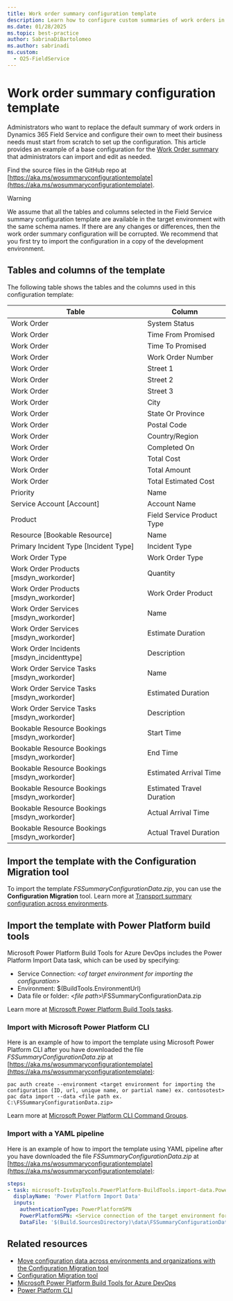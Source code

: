 ```yaml
---
title: Work order summary configuration template
description: Learn how to configure custom summaries of work orders in Dynamics 365 Field Service by importing and editing a base configuration.
ms.date: 01/28/2025
ms.topic: best-practice
author: SabrinaDiBartolomeo
ms.author: sabrinadi
ms.custom:
  - O25-FieldService
---
```


# Work order summary configuration template

Administrators who want to replace the default summary of work orders in Dynamics 365 Field Service and configure their own to meet their business needs must start from scratch to set up the configuration. This article provides an example of a base configuration for the [Work Order summary](/dynamics365/field-service/work-order-recap#summary-configuration-preview) that administrators can import and edit as needed.

Find the source files in the GitHub repo at [https://aka.ms/wosummaryconfigurationtemplate](https://aka.ms/wosummaryconfigurationtemplate).

> [!WARNING]
> We assume that all the tables and columns selected in the Field Service summary configuration template are available in the target environment with the same schema names. If there are any changes or differences, then the work order summary configuration will be corrupted.
> We recommend that you first try to import the configuration in a copy of the development environment.


## Tables and columns of the template

The following table shows the tables and the columns used in this configuration template:

|Table                                                           |Column                      |
|----------------------------------------------------------------|----------------------------|
|Work Order                                                      |System Status               |
|Work Order                                                      |Time From Promised          |
|Work Order                                                      |Time To Promised            |
|Work Order                                                      |Work Order Number           |
|Work Order                                                      |Street 1                    |
|Work Order                                                      |Street 2                    |
|Work Order                                                      |Street 3                    |
|Work Order                                                      |City                        |
|Work Order                                                      |State Or Province           |
|Work Order                                                      |Postal Code                 |
|Work Order                                                      |Country/Region              |
|Work Order                                                      |Completed On                |
|Work Order                                                      |Total Cost                  |
|Work Order                                                      |Total Amount                |
|Work Order                                                      |Total Estimated Cost        |
|Priority                                                        |Name                        |
|Service Account \[Account\]                                     |Account Name                |
|Product                                                         |Field Service Product Type  |
|Resource \[Bookable Resource\]                                  |Name                        |
|Primary Incident Type \[Incident Type\]                         |Incident Type               |
|Work Order Type                                                 |Work Order Type             |
|Work Order Products \[msdyn_workorder\]                         |Quantity                    |
|Work Order Products \[msdyn_workorder\]                         |Work Order Product          |
|Work Order Services \[msdyn_workorder\]                         |Name                        |
|Work Order Services \[msdyn_workorder\]                         |Estimate Duration           |
|Work Order Incidents \[msdyn_incidenttype\]                     |Description                 |
|Work Order Service Tasks \[msdyn_workorder\]                    |Name                        |
|Work Order Service Tasks \[msdyn_workorder\]                    |Estimated Duration          |
|Work Order Service Tasks \[msdyn_workorder\]                    |Description                 |
|Bookable Resource Bookings \[msdyn_workorder\]                  |Start Time                  |
|Bookable Resource Bookings \[msdyn_workorder\]                  |End Time                    |
|Bookable Resource Bookings \[msdyn_workorder\]                  |Estimated Arrival Time      |
|Bookable Resource Bookings \[msdyn_workorder\]                  |Estimated Travel Duration   |
|Bookable Resource Bookings \[msdyn_workorder\]                  |Actual Arrival Time         |
|Bookable Resource Bookings \[msdyn_workorder\]                  |Actual Travel Duration      |

## Import the template with the Configuration Migration tool

To import the template *FSSummaryConfigurationData.zip*, you can use the **Configuration Migration** tool. Learn more at [Transport summary configuration across environments](fs-transport-summary-configuration.md). 

## Import the template with Power Platform build tools

Microsoft Power Platform Build Tools for Azure DevOps includes the Power Platform Import Data task, which can be used by specifying:

- Service Connection: \<*of target environment for importing the configuration*\>
- Environment: $(BuildTools.EnvironmentUrl)
- Data file or folder: \<*file path*\>\FSSummaryConfigurationData.zip

Learn more at [Microsoft Power Platform Build Tools tasks](/power-platform/alm/devops-build-tool-tasks?#import-dataverse-data).

### Import with Microsoft Power Platform CLI

Here is an example of how to import the template using Microsoft Power Platform CLI after you have downloaded the file *FSSummaryConfigurationData.zip* at [https://aka.ms/wosummaryconfigurationtemplate](https://aka.ms/wosummaryconfigurationtemplate):

```
pac auth create --environment <target environment for importing the configuration (ID, url, unique name, or partial name) ex. contosotest>
pac data import --data <file path ex. C:\FSSummaryConfigurationData.zip>
```

Learn more at [Microsoft Power Platform CLI Command Groups](/power-platform/developer/cli/reference/data).

### Import with a YAML pipeline

Here is an example of how to import the template using YAML pipeline after you have downloaded the file *FSSummaryConfigurationData.zip* at [https://aka.ms/wosummaryconfigurationtemplate](https://aka.ms/wosummaryconfigurationtemplate):

```yml
steps:
- task: microsoft-IsvExpTools.PowerPlatform-BuildTools.import-data.PowerPlatformImportData@2
  displayName: 'Power Platform Import Data'
  inputs:
    authenticationType: PowerPlatformSPN
    PowerPlatformSPN: <Service connection of the target environment for importing the configuration name ex. contosotest>
    DataFile: '$(Build.SourcesDirectory)\data\FSSummaryConfigurationData.zip'
```

## Related resources

- [Move configuration data across environments and organizations with the Configuration Migration tool](/power-platform/admin/manage-configuration-data)
- [Configuration Migration tool](/power-platform/alm/configure-and-deploy-tools)
- [Microsoft Power Platform Build Tools for Azure DevOps](/power-platform/alm/devops-build-tools)
- [Power Platform CLI](/power-platform/developer/cli/introduction?tabs=windows)
